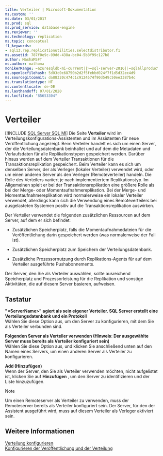 ```yaml
---
title: Verteiler | Microsoft-Dokumentation
ms.custom: ''
ms.date: 03/01/2017
ms.prod: sql
ms.prod_service: database-engine
ms.reviewer: ''
ms.technology: replication
ms.topic: conceptual
f1_keywords:
- sql13.rep.replicationutilities.selectdistributor.f1
ms.assetid: 787f0e9c-09dd-438a-bc04-5b8f99c127b8
author: MashaMSFT
ms.author: mathoma
monikerRange: =azuresqldb-mi-current||>=sql-server-2016||=sqlallproducts-allversions
ms.openlocfilehash: 5d03c0c68750b2d2f5febbd024f7f1d5d32ec4d9
ms.sourcegitcommit: da88320c474c1c9124574f90d549c50ee3387b4c
ms.translationtype: HT
ms.contentlocale: de-DE
ms.lasthandoff: 07/01/2020
ms.locfileid: "85653304"
---
```

# <a name="distributor"></a>Verteiler
[!INCLUDE [SQL Server SQL MI](../../includes/applies-to-version/sql-asdbmi.md)]
  Die Seite **Verteiler** wird im Verteilungskonfigurations-Assistenten und im Assistenten für neue Veröffentlichung angezeigt. Beim Verteiler handelt es sich um einen Server, der die Verteilungsdatenbank beinhaltet und auf dem die Metadaten und Verlaufsdaten für alle Replikationstypen gespeichert werden. Darüber hinaus werden auf dem Verteiler Transaktionen für die Transaktionsreplikation gespeichert. Beim Verteiler kann es sich um denselben Server, der als Verleger (lokaler Verteiler) verwendet wird, oder um einen anderen Server als den Verleger (Remoteverteiler) handeln. Die Rolle des Verteilers variiert je nach implementiertem Replikationstyp. Im Allgemeinen spielt er bei der Transaktionsreplikation eine größere Rolle als bei der Merge- oder Momentaufnahmereplikation. Bei der Merge- und Momentaufnahmereplikation wird normalerweise ein lokaler Verteiler verwendet, allerdings kann sich die Verwendung eines Remoteverteilers bei ausgelasteten Systemen positiv auf die Transaktionsreplikation auswirken.  
  
 Der Verteiler verwendet die folgenden zusätzlichen Ressourcen auf dem Server, auf dem er sich befindet:  
  
-   Zusätzlichen Speicherplatz, falls die Momentaufnahmedateien für die Veröffentlichung darin gespeichert werden (was normalerweise der Fall ist).  
  
-   Zusätzlichen Speicherplatz zum Speichern der Verteilungsdatenbank.  
  
-   Zusätzliche Prozessornutzung durch Replikations-Agents für auf dem Verteiler ausgeführte Pushabonnements.  
  
 Der Server, den Sie als Verteiler auswählen, sollte ausreichend Speicherplatz und Prozessorleistung für die Replikation und sonstige Aktivitäten, die auf diesem Server basieren, aufweisen.  
  
## <a name="options"></a>Tastatur  
 **"\<ServerName>" agiert als sein eigener Verteiler. SQL Server erstellt eine Verteilungsdatenbank und ein Protokoll**  
 Wählen Sie diese Option aus, um den Server zu konfigurieren, mit dem Sie als Verteiler verbunden sind.  
  
 **Folgenden Server als Verteiler verwenden (Hinweis: Der ausgewählte Server muss bereits als Verteiler konfiguriert sein)**  
 Wählen Sie diese Option aus, und klicken Sie anschließend unten auf den Namen eines Servers, um einen anderen Server als Verteiler zu konfigurieren.  
  
 **Add (Hinzufügen)**  
 Wenn der Server, den Sie als Verteiler verwenden möchten, nicht aufgelistet ist, klicken Sie auf **Hinzufügen** , um den Server zu identifizieren und der Liste hinzuzufügen.  
  
> [!NOTE]  
>  Um einen Remoteserver als Verteiler zu verwenden, muss der Remoteserver bereits als Verteiler konfiguriert sein. Der Server, für den der Assistent ausgeführt wird, muss auf diesem Verteiler als Verleger aktiviert sein.  
  
## <a name="see-also"></a>Weitere Informationen  
 [Verteilung konfigurieren](../../relational-databases/replication/configure-distribution.md)   
 [Konfigurieren der Veröffentlichung und der Verteilung](../../relational-databases/replication/configure-publishing-and-distribution.md)  
  
  
